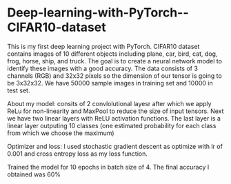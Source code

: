 # Deep-learning-with-PyTorch--CIFAR10-dataset
This is my first deep learning project with PyTorch. CIFAR10 dataset contains images of 10 different objects including plane, car, bird, cat, dog, frog, horse, ship, and 
truck. The goal is to create a neural network model to identify these images with a good accuracy.
The data consists of 3 channels (RGB) and 32x32 pixels so the dimension of our tensor is going to be 3x32x32. We have 50000 sample images in training set and 10000
in test set. 

About my model: consits of 2 convlolutional layesr after which we apply ReLu for non-linearity and MaxPool to reduce the size of input tensors. Next we have two linear layers with ReLU activation functions. The last layer is a linear layer outputing 10 classes (one estimated probability for each class from which we choose the maximum)

Optimizer and loss: I used stochastic gradient descent as optimize with lr of 0.001 and cross entropy loss as my loss function.

Trained the model for 10 epochs in batch size of 4. The final accuracy I obtained was 60%
